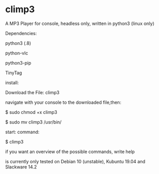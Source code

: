 # climp3
A MP3 Player for console, headless only, written in python3 (linux only)


Dependencies:

  python3 (.8)
  
  python-vlc
  
  python3-pip
    
  TinyTag
  
  

install:

  Download the File: climp3
  
  navigate with your console to the downloaded file,then:
  
   $ sudo chmod +x climp3
   
   $ sudo mv climp3 /usr/bin/
   

start:
  command:
  
  $ climp3
  
  if you want an overview of the possible commands, write help
  
 


is currently only tested on Debian 10 (unstable), Kubuntu 19.04 and Slackware 14.2



